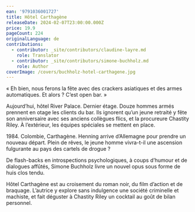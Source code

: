 ```yaml
---
ean: '9791036001727'
title: Hôtel Carthagène
releaseDate: 2024-02-07T23:00:00.000Z
price: 19.9
pageCount: 224
originalLanguage: de
contributions:
  - contributor: _site/contributors/claudine-layre.md
    role: Translator
  - contributor: _site/contributors/simone-buchholz.md
    role: Author
coverImage: /covers/buchholz-hotel-carthagene.jpg
---
```


« Eh bien, nous ferons la fête avec des crackers asiatiques et des armes automatiques. Et alors ? C’est open bar. »

Aujourd’hui, hôtel River Palace. Dernier étage. Douze hommes armés prennent en otage les clients du bar. Ils ignorent qu’un jeune retraité y fête son anniversaire avec ses anciens collègues flics, et la procureure Chastity Riley. À l’extérieur, les équipes spéciales se mettent en place.

1984\. Colombie, Carthagène. Henning arrive d’Allemagne pour prendre un nouveau départ. Plein de rêves, le jeune homme vivra-t-il une ascension fulgurante au pays des cartels de drogue ?

De flash-backs en introspections psychologiques, à coups d’humour et de dialogues affûtés, Simone Buchholz livre un nouvel opus sous forme de huis clos tendu.

Hôtel Carthagène est au croisement du roman noir, du film d’action et de braquage.
L’autrice y explore sans indulgence une société criminelle et machiste, et fait déguster à Chastity Riley un cocktail au goût de bilan personnel.
